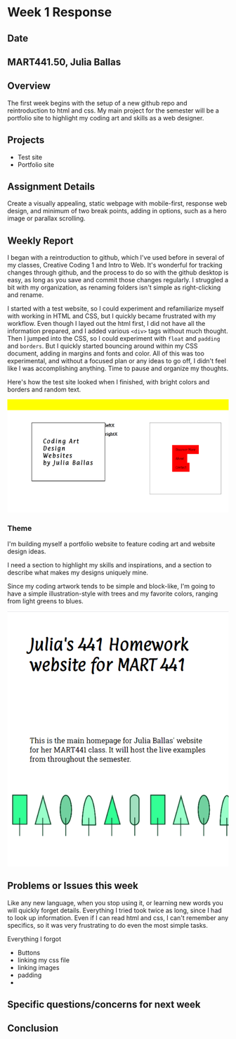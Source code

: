 # Week 1 Response
## Date
## MART441.50, Julia Ballas

## Overview
The first week begins with the setup of a new github repo and reintroduction to html and css. My main project for the semester will be a portfolio site to highlight my coding art and skills as a web designer.

## Projects

- Test site
- Portfolio site

## Assignment Details

Create a visually appealing, static webpage with mobile-first, response web design, and minimum of two break points, adding in options, such as a hero image or parallax scrolling.

## Weekly Report

I began with a reintroduction to github, which I've used before in several of my classes, Creative Coding 1 and Intro to Web. It's wonderful for tracking changes through github, and the process to do so with the github desktop is easy, as long as you save and commit those changes regularly. I struggled a bit with my organization, as renaming folders isn't simple as right-clicking and rename.

I started with a test website, so I could experiment and refamiliarize myself with working in HTML and CSS, but I quickly became frustrated with my workflow. Even though I layed out the html first, I did not have all the information prepared, and I added various `<div>` tags without much thought. Then I jumped into the CSS, so I could experiment with `float` and `padding` and `borders`. But I quickly started bouncing around within my CSS document, adding in margins and fonts and color. All of this was too experimental, and without a focused plan or any ideas to go off, I didn't feel like I was accomplishing anything. Time to pause and organize my thoughts.

Here's how the test site looked when I finished, with bright colors and borders and random text.

![Test website 1](./images/early-start.png)

### Theme
I'm building myself a portfolio website to feature coding art and website design ideas.

I need a section to highlight my skills and inspirations, and a section to describe what makes my designs uniquely mine.

Since my coding artwork tends to be simple and block-like, I'm going to have a simple illustration-style with trees and my favorite colors, ranging from light greens to blues.

![Tree website with footer](./images/first-attempt.png)


## Problems or Issues this week
Like any new language, when you stop using it, or learning new words you will quickly forget details. Everything I tried took twice as long, since I had to look up information. Even if I can read html and css, I can't remember any specifics, so it was very frustrating to do even the most simple tasks.

Everything I forgot
- Buttons
- linking my css file
- linking images
- padding
-


## Specific questions/concerns for next week

## Conclusion
